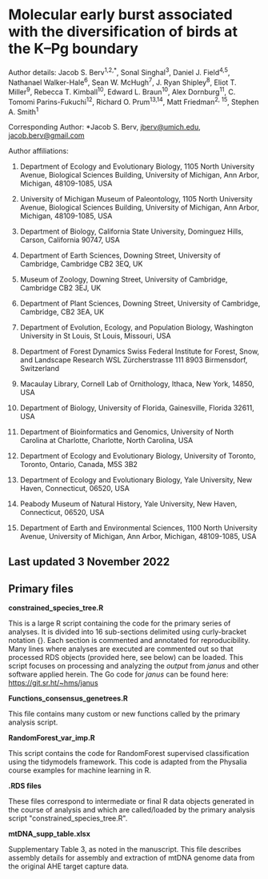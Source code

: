# Molecular early burst associated with the diversification of birds at the K–Pg boundary
Author details: Jacob S. Berv<sup>1,2,*</sup>, Sonal Singhal<sup>3</sup>, Daniel J.
Field<sup>4,5</sup>, Nathanael Walker-Hale<sup>6</sup>, Sean W. McHugh<sup>7</sup>, J. Ryan
Shipley<sup>8</sup>, Eliot T. Miller<sup>9</sup>, Rebecca T. Kimball<sup>10</sup>, Edward L.
Braun<sup>10</sup>, Alex Dornburg<sup>11</sup>, C. Tomomi Parins-Fukuchi<sup>12</sup>, Richard
O. Prum<sup>13,14</sup>, Matt Friedman<sup>2, 15</sup>, Stephen A. Smith<sup>1</sup>

Corresponding Author: *Jacob S. Berv, jberv@umich.edu,
jacob.berv@gmail.com

Author affiliations:

1.	Department of Ecology and Evolutionary Biology, 1105 North
University Avenue, Biological Sciences Building, University of Michigan,
Ann Arbor, Michigan, 48109-1085, USA

2.	University of Michigan Museum of Paleontology, 1105 North
University Avenue, Biological Sciences Building, University of Michigan,
Ann Arbor, Michigan, 48109-1085, USA

3.	Department of Biology, California State University, Dominguez
Hills, Carson, California 90747, USA

4.	Department of Earth Sciences, Downing Street, University of
Cambridge, Cambridge CB2 3EQ, UK

5.	Museum of Zoology, Downing Street, University of Cambridge,
Cambridge CB2 3EJ, UK

6.	Department of Plant Sciences, Downing Street, University of
Cambridge, Cambridge, CB2 3EA, UK

7.	Department of Evolution, Ecology, and Population Biology,
Washington University in St Louis, St Louis, Missouri, USA

8.	Department of Forest Dynamics Swiss Federal Institute for Forest,
Snow, and Landscape Research WSL Zürcherstrasse 111 8903 Birmensdorf,
Switzerland

9.	Macaulay Library, Cornell Lab of Ornithology, Ithaca, New York,
14850, USA

10.	Department of Biology, University of Florida, Gainesville,
Florida 32611, USA

11.	Department of Bioinformatics and Genomics, University of North
Carolina at Charlotte, Charlotte, North Carolina, USA

12.	Department of Ecology and Evolutionary Biology, University of
Toronto, Toronto, Ontario, Canada, M5S 3B2

13.	Department of Ecology and Evolutionary Biology, Yale University,
New Haven, Connecticut, 06520, USA

14.	Peabody Museum of Natural History, Yale University, New Haven,
Connecticut, 06520, USA

15.	Department of Earth and Environmental Sciences, 1100 North
University Avenue, University of Michigan, Ann Arbor, Michigan,
48109-1085, USA

## Last updated 3 November 2022

## Primary files

**constrained_species_tree.R**

This is a large R script containing the code for the primary 
series of analyses. It is divided into 16 sub-sections delimited 
using curly-bracket notation {}. Each section is commented and 
annotated for reproducibility. Many lines where analyses are 
executed are commented out so that processed RDS objects (provided 
here, see below) can be loaded. This script focuses on processing
and analyzing the *output* from *janus* and other software applied
herein. The Go code for *janus* can be found here: https://git.sr.ht/~hms/janus

**Functions_consensus_genetrees.R**

This file contains many custom or new functions called by the 
primary analysis script.

**RandomForest_var_imp.R**

This script contains the code for RandomForest supervised 
classification using the tidymodels framework. This code is 
adapted from the Physalia course examples for machine learning 
in R.

**.RDS files**

These files correspond to intermediate or final R data objects 
generated in the course of analysis and which are called/loaded 
by the primary analysis script "constrained_species_tree.R".

**mtDNA_supp_table.xlsx**

Supplementary Table 3, as noted in the manuscript. This file
describes assembly details for assembly and extraction of 
mtDNA genome data from the original AHE target capture data.
